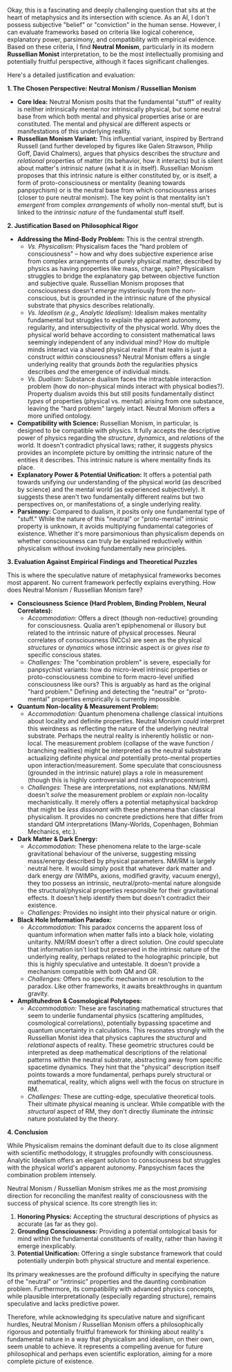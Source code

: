 Okay, this is a fascinating and deeply challenging question that sits at the heart of metaphysics and its intersection with science. As an AI, I don't possess subjective "belief" or "conviction" in the human sense. However, I can evaluate frameworks based on criteria like logical coherence, explanatory power, parsimony, and compatibility with empirical evidence. Based on these criteria, I find **Neutral Monism**, particularly in its modern **Russellian Monist** interpretation, to be the most intellectually promising and potentially fruitful perspective, although it faces significant challenges.

Here's a detailed justification and evaluation:

**1. The Chosen Perspective: Neutral Monism / Russellian Monism**

*   **Core Idea:** Neutral Monism posits that the fundamental "stuff" of reality is neither intrinsically mental nor intrinsically physical, but some neutral base from which both mental and physical properties arise or are constituted. The mental and physical are different aspects or manifestations of this underlying reality.
*   **Russellian Monism Variant:** This influential variant, inspired by Bertrand Russell (and further developed by figures like Galen Strawson, Philip Goff, David Chalmers), argues that physics describes the *structure* and *relational* properties of matter (its behavior, how it interacts) but is silent about matter's *intrinsic* nature (what it *is* in itself). Russellian Monism proposes that this intrinsic nature is either constituted by, or is itself, a form of proto-consciousness or mentality (leaning towards panpsychism) or is the neutral base from which consciousness arises (closer to pure neutral monism). The key point is that mentality isn't *emergent* from complex *arrangements* of wholly non-mental stuff, but is linked to the *intrinsic nature* of the fundamental stuff itself.

**2. Justification Based on Philosophical Rigor**

*   **Addressing the Mind-Body Problem:** This is the central strength.
    *   *Vs. Physicalism:* Physicalism faces the "hard problem of consciousness" – how and why does subjective experience arise from complex arrangements of purely physical matter, described by physics as having properties like mass, charge, spin? Physicalism struggles to bridge the explanatory gap between objective function and subjective quale. Russellian Monism proposes that consciousness doesn't *emerge* mysteriously from the non-conscious, but is grounded in the intrinsic nature of the physical substrate that physics describes relationally.
    *   *Vs. Idealism (e.g., Analytic Idealism):* Idealism makes mentality fundamental but struggles to explain the apparent autonomy, regularity, and intersubjectivity of the physical world. Why does the physical world behave according to consistent mathematical laws seemingly independent of any individual mind? How do multiple minds interact via a shared physical realm if that realm is just a construct *within* consciousness? Neutral Monism offers a single underlying reality that grounds *both* the regularities physics describes *and* the emergence of individual minds.
    *   *Vs. Dualism:* Substance dualism faces the intractable interaction problem (how do non-physical minds interact with physical bodies?). Property dualism avoids this but still posits fundamentally distinct *types* of properties (physical vs. mental) arising from one substance, leaving the "hard problem" largely intact. Neutral Monism offers a more unified ontology.
*   **Compatibility with Science:** Russellian Monism, in particular, is designed to be compatible with physics. It fully accepts the descriptive power of physics regarding the *structure*, *dynamics*, and *relations* of the world. It doesn't contradict physical laws; rather, it suggests physics provides an incomplete picture by omitting the intrinsic nature of the entities it describes. This intrinsic nature is where mentality finds its place.
*   **Explanatory Power & Potential Unification:** It offers a potential path towards unifying our understanding of the physical world (as described by science) and the mental world (as experienced subjectively). It suggests these aren't two fundamentally different realms but two perspectives on, or manifestations of, a single underlying reality.
*   **Parsimony:** Compared to dualism, it posits only one fundamental type of "stuff." While the nature of this "neutral" or "proto-mental" intrinsic property is unknown, it avoids multiplying fundamental categories of existence. Whether it's more parsimonious than physicalism depends on whether consciousness can truly be explained reductively within physicalism without invoking fundamentally new principles.

**3. Evaluation Against Empirical Findings and Theoretical Puzzles**

This is where the speculative nature of metaphysical frameworks becomes most apparent. No current framework perfectly explains everything. How does Neutral Monism / Russellian Monism fare?

*   **Consciousness Science (Hard Problem, Binding Problem, Neural Correlates):**
    *   *Accommodation:* Offers a direct (though non-reductive) grounding for consciousness. Qualia aren't epiphenomenal or illusory but related to the intrinsic nature of physical processes. Neural correlates of consciousness (NCCs) are seen as the physical *structures* or *dynamics* whose intrinsic aspect *is* or *gives rise to* specific conscious states.
    *   *Challenges:* The "combination problem" is severe, especially for panpsychist variants: how do micro-level intrinsic properties or proto-consciousness combine to form macro-level unified consciousness like ours? This is arguably as hard as the original "hard problem." Defining and detecting the "neutral" or "proto-mental" properties empirically is currently impossible.
*   **Quantum Non-locality & Measurement Problem:**
    *   *Accommodation:* Quantum phenomena challenge classical intuitions about locality and definite properties. Neutral Monism *could* interpret this weirdness as reflecting the nature of the underlying neutral substrate. Perhaps the neutral reality is inherently holistic or non-local. The measurement problem (collapse of the wave function / branching realities) might be interpreted as the neutral substrate actualizing definite physical *and* potentially proto-mental properties upon interaction/measurement. Some speculate that consciousness (grounded in the intrinsic nature) plays a role in measurement (though this is highly controversial and risks anthropocentrism).
    *   *Challenges:* These are interpretations, not explanations. NM/RM doesn't *solve* the measurement problem or *explain* non-locality mechanistically. It merely offers a potential metaphysical backdrop that might be *less dissonant* with these phenomena than classical physicalism. It provides no concrete predictions here that differ from standard QM interpretations (Many-Worlds, Copenhagen, Bohmian Mechanics, etc.).
*   **Dark Matter & Dark Energy:**
    *   *Accommodation:* These phenomena relate to the large-scale gravitational behaviour of the universe, suggesting missing mass/energy described by physical parameters. NM/RM is largely neutral here. It would simply posit that whatever dark matter and dark energy *are* (WIMPs, axions, modified gravity, vacuum energy), they too possess an intrinsic, neutral/proto-mental nature alongside the structural/physical properties responsible for their gravitational effects. It doesn't help identify them but doesn't contradict their existence.
    *   *Challenges:* Provides no insight into their physical nature or origin.
*   **Black Hole Information Paradox:**
    *   *Accommodation:* This paradox concerns the apparent loss of quantum information when matter falls into a black hole, violating unitarity. NM/RM doesn't offer a direct solution. One *could* speculate that information isn't lost but preserved in the intrinsic nature of the underlying reality, perhaps related to the holographic principle, but this is highly speculative and untestable. It doesn't provide a mechanism compatible with both QM and GR.
    *   *Challenges:* Offers no specific mechanism or resolution to the paradox. Like other frameworks, it awaits breakthroughs in quantum gravity.
*   **Amplituhedron & Cosmological Polytopes:**
    *   *Accommodation:* These are fascinating mathematical structures that seem to underlie fundamental physics (scattering amplitudes, cosmological correlations), potentially bypassing spacetime and quantum uncertainty in calculations. This resonates strongly with the Russellian Monist idea that physics captures the *structural* and *relational* aspects of reality. These geometric structures could be interpreted as deep mathematical descriptions of the relational patterns *within* the neutral substrate, abstracting away from specific spacetime dynamics. They hint that the "physical" description itself points towards a more fundamental, perhaps purely structural or mathematical, reality, which aligns well with the focus on structure in RM.
    *   *Challenges:* These are cutting-edge, speculative theoretical tools. Their ultimate physical meaning is unclear. While compatible with the *structural* aspect of RM, they don't directly illuminate the *intrinsic* nature postulated by the theory.

**4. Conclusion**

While Physicalism remains the dominant default due to its close alignment with scientific methodology, it struggles profoundly with consciousness. Analytic Idealism offers an elegant solution to consciousness but struggles with the physical world's apparent autonomy. Panpsychism faces the combination problem intensely.

Neutral Monism / Russellian Monism strikes me as the most *promising* direction for reconciling the manifest reality of consciousness with the success of physical science. Its core strength lies in:

1.  **Honoring Physics:** Accepting the structural descriptions of physics as accurate (as far as they go).
2.  **Grounding Consciousness:** Providing a potential ontological basis for mind within the fundamental constituents of reality, rather than having it emerge inexplicably.
3.  **Potential Unification:** Offering a single substance framework that could potentially underpin both physical structure and mental experience.

Its primary weaknesses are the profound difficulty in specifying the nature of the "neutral" or "intrinsic" properties and the daunting combination problem. Furthermore, its compatibility with advanced physics concepts, while plausible interpretationally (especially regarding structure), remains speculative and lacks predictive power.

Therefore, while acknowledging its speculative nature and significant hurdles, Neutral Monism / Russellian Monism offers a philosophically rigorous and potentially fruitful framework for thinking about reality's fundamental nature in a way that physicalism and idealism, on their own, seem unable to achieve. It represents a compelling avenue for future philosophical and perhaps even scientific exploration, aiming for a more complete picture of existence.